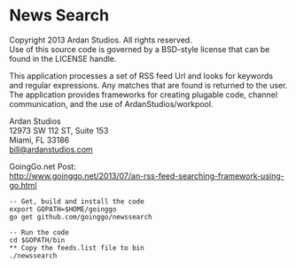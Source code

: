 # News Search

Copyright 2013 Ardan Studios. All rights reserved.  
Use of this source code is governed by a BSD-style license that can be found in the LICENSE handle.

This application processes a set of RSS feed Url and looks for keywords and regular expressions. Any matches that are found is returned to the user. The application provides frameworks for creating plugable code, channel communication, and the use of ArdanStudios/workpool.

Ardan Studios  
12973 SW 112 ST, Suite 153  
Miami, FL 33186  
bill@ardanstudios.com

GoingGo.net Post:  
http://www.goinggo.net/2013/07/an-rss-feed-searching-framework-using-go.html

	-- Get, build and install the code
	export GOPATH=$HOME/goinggo
	go get github.com/goinggo/newssearch
	
	-- Run the code
	cd $GOPATH/bin
	** Copy the feeds.list file to bin
	./newssearch
